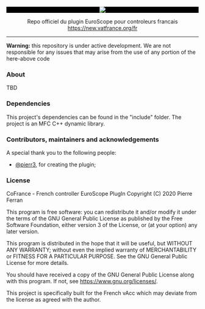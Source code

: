 <p align="center" style="background: black;"><img src="https://cdn.discordapp.com/attachments/721714238619648101/740926322208931850/VATFrance_WIDE.png" width="auto" style="background: black;"></p>

<p align="center">Repo officiel du plugin EuroScope pour controleurs francais<br>
<a href="https://new.vatfrance.org/fr" target="_blank">https://new.vatfrance.org/fr</a>
</p>

---

**Warning:** this repository is under active development. We are not responsible for any issues that may arise from the use of any portion of the here-above code

### About

TBD

### Dependencies

This project's dependencies can be found in the "include" folder.
The project is an MFC C++ dynamic library.

### Contributors, maintainers and acknowledgements

A special thank you to the following people:
- [@pierr3](https://github.com/pierr3), for creating the plugin;

### License

CoFrance - French controller EuroScope PlugIn
Copyright (C) 2020  Pierre Ferran

This program is free software: you can redistribute it and/or modify
it under the terms of the GNU General Public License as published by
the Free Software Foundation, either version 3 of the License, or
(at your option) any later version.

This program is distributed in the hope that it will be useful,
but WITHOUT ANY WARRANTY; without even the implied warranty of
MERCHANTABILITY or FITNESS FOR A PARTICULAR PURPOSE.  See the
GNU General Public License for more details.

You should have received a copy of the GNU General Public License
along with this program.  If not, see <https://www.gnu.org/licenses/>.

This project is specifically built for the French vAcc which may deviate from the license as agreed with the author.
